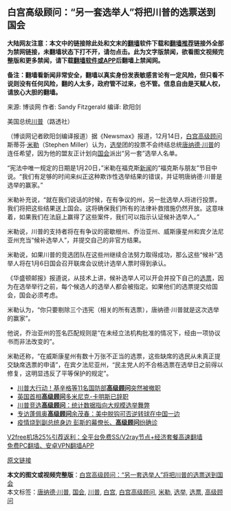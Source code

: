  <h2>白宫高级顾问：“另一套选举人”将把川普的选票送到国会</h2> <p class="notice"><b>大陆网友注意：本文中的链接除此处和文末的<a href="https://github.com/bannedbook/fanqiang" >翻墙</a>软件下载和<a href="https://github.com/killgcd/justmysocks/blob/master/README.md">翻墙推荐</a>链接外全部为禁网链接，未翻墙状态下打不开，请勿点击。此为文字版禁闻，欲看图文视频完整版和更多禁闻，请下载<a href="https://github.com/bannedbook/fanqiang">翻墙软件或APP</a>后翻墙上禁闻网。</p><p>备注：翻墙看新闻非常安全，翻墙以真实身份发表敏感言论有一定风险，但只看不说则没有任何风险，翻的人太多，政府管不过来，也不管。信息自由是天赋人权，请放心大胆的翻墙。</b></p>  <div class="entry"> <p>来源:&nbsp;博谈网                            作者:&nbsp;Sandy Fitzgerald                       编译:&nbsp;欧阳剑                                                 </p> <p>美国总统<a href="https://www.bannedbook.org/bnews/tag/%e5%b7%9d%e6%99%ae/" class="st_tag internal_tag" rel="tag" title="标签 川普 下的日志">川普</a>（路透社）</p> <p>（博谈网记者欧阳剑编译报道）据《Newsmax》报道，12月14日，<a href="https://www.bannedbook.org/bnews/tag/%e7%99%bd%e5%ae%ab/" class="st_tag internal_tag" rel="tag" title="标签 白宫 下的日志">白宫</a><a href="https://www.bannedbook.org/bnews/tag/%E9%AB%98%E7%BA%A7%E9%A1%BE%E9%97%AE/" class="st_tag internal_tag" rel="tag" title="标签 高级顾问 下的日志">高级顾问</a>斯蒂芬·<a href="https://www.bannedbook.org/bnews/tag/%E7%B1%B3%E5%8B%92/" class="st_tag internal_tag" rel="tag" title="标签 米勒 下的日志">米勒</a>（Stephen Miller）认为，<a href="https://www.bannedbook.org/bnews/tag/%e9%80%89%e4%b8%be/" class="st_tag internal_tag" rel="tag" title="标签 选举 下的日志">选举</a>团的投票不会终结总统<a href="https://www.bannedbook.org/bnews/tag/%e5%94%90%e7%ba%b3%e5%be%b7%c2%b7%e5%b7%9d%e6%99%ae/" class="st_tag internal_tag" rel="tag" title="标签 唐纳德·川普 下的日志">唐纳德·川普</a>的连任希望，因为他的盟友正计划向<a href="https://www.bannedbook.org/bnews/tag/%e5%9b%bd%e4%bc%9a/" class="st_tag internal_tag" rel="tag" title="标签 国会 下的日志">国会</a>派出“另一套”选举人名单。</p> <p>“宪法中唯一规定的日期是1月20日，”米勒在福克斯<span class='wp_keywordlink_affiliate'><a href="https://www.bannedbook.org/" title="新闻">新闻</a></span>的“福克斯与朋友”节目中说。“我们有足够的时间来纠正这种欺诈性选举结果的错误，并证明唐纳德·川普是选举的赢家。”</p>  <p>米勒补充说，“就在我们说话的时候，在有争议的州，另一批选举人将进行投票，我们将把这些结果送上国会。这将确保我们所有的法律补救措施仍然开放。这意味着，如果我们在法庭上赢得了这些案件，我们可以指示认证候补选举人。”</p> <p>米勒说，川普的支持者将在有争议的密歇根州、乔治亚州、威斯康星州和宾夕法尼亚州充当“候补选举人”，并提交自己的非官方结果。</p> <p>米勒说，如果川普的竞选团队在这些州继续合法努力取得成功，那么这些“候补”选举人将在1月6日国会召开联席会议统计选举人票时得到承认。</p> <p>《华盛顿邮报》报道说，从技术上讲，候补选举人可以开会并投下自己的<a href="https://www.bannedbook.org/bnews/tag/%E9%80%89%E7%A5%A8/" class="st_tag internal_tag" rel="tag" title="标签 选票 下的日志">选票</a>，因为在选举举行之前，每个候选人的选举人都会被指定。如果他们的选票提交给国会，国会必须考虑。</p>  <p>米勒认为，“你只要剔除三个违宪（相关的所有选票），唐纳德·川普就是这次选举的赢家”。</p> <p>他说，乔治亚州的签名匹配规则是“在未经立法机构批准的情况下，经由一项协议书而非法改变的”。</p> <p>米勒还称，“在威斯康星州有数十万张不正当的选票，这些缺席的选民从未真正提交缺席选票的申请”，在宾夕法尼亚州，“民主党人的不合格选票在选举日之前得以修复，这明显违反了平等保护的规定”。</p> <ul class='op-related-articles' title='相关阅读'> <li><a href='https://www.bannedbook.org/bnews/cnnews/20201127/1438045.html' target='_blank'>川普大行动！基辛格等11名国防部<b>高级顾问</b>突然被撤职</a></li> <li><a href='https://www.bannedbook.org/bnews/baitai/20201114/1430877.html' target='_blank'>英国首相<b>高级顾问</b>多米尼克-卡明斯已辞职</a></li> <li><a href='https://www.bannedbook.org/bnews/comments/20201111/1429063.html' target='_blank'>川普竞选<b>高级顾问</b>：统计数据指向大规模选举舞弊</a></li> <li><a href='https://www.bannedbook.org/bnews/headline/20201103/1424908.html' target='_blank'>专访蓬佩奥<b>高级顾问</b>余茂春：美中脱钩可否逆转球在中国一边</a></li> <li><a href='https://www.bannedbook.org/bnews/cnnews/20201026/1420245.html' target='_blank'>疫情烧到副总统身边 彭斯的幕僚长、<b>高级顾问</b>纷确诊</a></li> </ul> <p class="texttj"> <a href="https://github.com/bannedbook/fanqiang/wiki/V2ray%E6%9C%BA%E5%9C%BA" target="_blank">V2free机场25%引荐返利：全平台免费SS/V2ray节点+经济套餐高速翻墙</a><br/> <a href="https://github.com/bannedbook/fanqiang/wiki/%E7%A6%81%E9%97%BB%E7%BD%91%E5%AE%89%E5%8D%93%E7%BF%BB%E5%A2%99%E6%96%B0%E9%97%BBAPP" target="_blank">免费PC翻墙、安卓VPN翻墙APP</a></p><p><a href="https://www.newsmax.com/politics/stephen-miller-electors-electoral-college-congress/2020/12/14/id/1001436/">原文链接</a></p> <a name='sharetosocial'></a>       <div><b>本文的图文或视频完整版</b>：<a href='https://www.bannedbook.org/bnews/cbnews/20201215/1447812.html'>白宫高级顾问：“另一套选举人”将把川普的选票送到国会</a></div>  </div><!--END ENTRY--> <div class="postfooter"> <div>本文标签：<a href="https://www.bannedbook.org/bnews/tag/%e5%94%90%e7%ba%b3%e5%be%b7%c2%b7%e5%b7%9d%e6%99%ae/" rel="tag">唐纳德·川普</a>, <a href="https://www.bannedbook.org/bnews/tag/%e5%9b%bd%e4%bc%9a/" rel="tag">国会</a>, <a href="https://www.bannedbook.org/bnews/tag/%e5%b7%9d%e6%99%ae/" rel="tag">川普</a>, <a href="https://www.bannedbook.org/bnews/tag/%e7%99%bd%e5%ae%ab/" rel="tag">白宫</a>, <a href="https://www.bannedbook.org/bnews/tag/%E7%99%BD%E5%AE%AB%E9%AB%98%E7%BA%A7%E9%A1%BE%E9%97%AE/" rel="tag">白宫高级顾问</a>, <a href="https://www.bannedbook.org/bnews/tag/%E7%B1%B3%E5%8B%92/" rel="tag">米勒</a>, <a href="https://www.bannedbook.org/bnews/tag/%e9%80%89%e4%b8%be/" rel="tag">选举</a>, <a href="https://www.bannedbook.org/bnews/tag/%E9%80%89%E7%A5%A8/" rel="tag">选票</a>, <a href="https://www.bannedbook.org/bnews/tag/%E9%AB%98%E7%BA%A7%E9%A1%BE%E9%97%AE/" rel="tag">高级顾问</a></div>  </div><!--END POSTFOOTER--> 